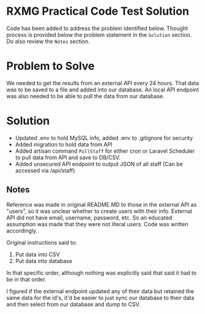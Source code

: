 
# RXMG Practical Code Test Solution

Code has been added to address the problem identified below.  Thought process is provided below the problem statement in the `Solution` section. Do also review the `Notes` section.

# Problem to Solve

We needed to get the results from an external API every 24 hours.  That data was to be saved to a file and added into our database. An local API endpoint was also needed to be able to pull the data from our database.

# Solution

- Updated .env to hold MySQL info, added .env to .gitignore for security
- Added migration to hold data from API
- Added artisan command `PullStaff` for either cron or Laravel Scheduler to pull data from API and save to DB/CSV.  
- Added unsecured API endpoint to output JSON of all staff (Can be accessed via /api/staff)


## Notes
Reference was made in original README.MD to those in the external API as "users", so it was unclear whether to create users with their info. External API did not have email, username, password, etc.  So an educated assumption was made that they were not literal users.  Code was written accordingly. 

Original instructions said to:
1. Put data into CSV
2. Put data into database

In that specific order, although nothing was explicitly said that said it had to be in that order.

I figured if the external endpoint updated any of their data but retained the same data for the id's, it'd be easier to just sync our database to their data and then select from our database and dump to CSV.